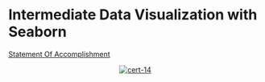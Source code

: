 # Intermediate Data Visualization with Seaborn

[Statement Of Accomplishment](https://www.datacamp.com/statement-of-accomplishment/course/0066cfb0eb50debdc365ef4e4845442747931a45)

 <p align='center'>
  <a href="#">
    <img src='https://github.com/mohd-faizy/CAREER-TRACK-Data-Scientist-with-Python/blob/main/_Certificates/%5BCert%5D_10_Introduction%20to%20Importing%20Data%20in%20Python.jpg?raw=true' alt="cert-14">
  </a>
</p>
